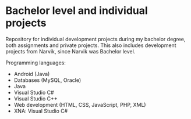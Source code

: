 # Bachelor level and individual projects
Repository for individual development projects during my bachelor degree, both assignments and private projects.
This also includes development projects from Narvik, since Narvik was Bachelor level.

Programming languages:

* Android (Java)
* Databases (MySQL, Oracle)
* Java
* Visual Studio C#
* Visual Studio C++
* Web development (HTML, CSS, JavaScript, PHP, XML)
* XNA: Visual Studio C# 

